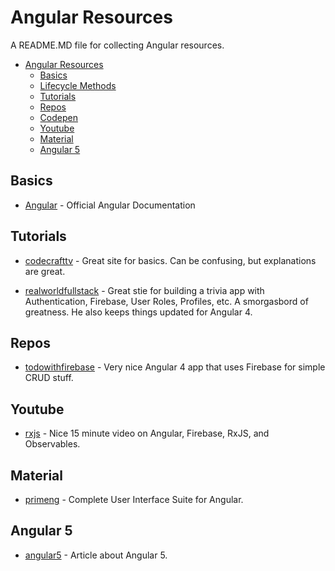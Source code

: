 # Angular Resources
A README.MD file for collecting Angular resources.


* [Angular Resources](#angular-resources)
  * [Basics](#basics)
  * [Lifecycle Methods](#lifecycle-methods)
  * [Tutorials](#tutorials)
  * [Repos](#repositories)  
  * [Codepen](#codepen)
  * [Youtube](#youtube)
  * [Material](#material)
  * [Angular 5](#angular5)
  

## Basics
* [Angular](https://angular.io) - Official Angular Documentation

## Tutorials
* [codecrafttv](https://codecraft.tv/courses/angular/quickstart/overview/) - Great site for basics. Can be confusing, but explanations are great.

* [realworldfullstack](https://blog.realworldfullstack.io/real-world-angular-part-1-not-another-todo-list-c2ea5020f944) - Great stie for building a trivia app with Authentication, Firebase, User Roles, Profiles, etc. A smorgasbord of greatness. He also keeps things updated for Angular 4.

## Repos
* [todowithfirebase](https://github.com/r-park/todo-angular-firebase) - Very nice Angular 4 app that uses Firebase for simple CRUD stuff.

## Youtube
* [rxjs](https://www.youtube.com/watch?v=2LCo926NFLI) - Nice 15 minute video on Angular, Firebase, RxJS, and Observables.

## Material
* [primeng](https://www.primefaces.org/primeng/#/) - Complete User Interface Suite for Angular.

## Angular 5
* [angular5](https://www.infoworld.com/article/3213244/javascript/whats-new-in-angular-5-easier-progressive-web-apps.html) - Article about Angular 5.

